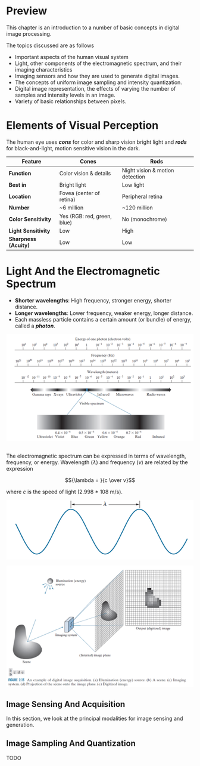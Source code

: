 # Preview
This chapter is an introduction to a number of basic concepts in digital image processing.

The topics discussed are as follows

* Important aspects of the human visual system
* Light, other components of the electromagnetic spectrum, and their imaging characteristics
* Imaging sensors and how they are used to generate digital images.
* The concepts of uniform image sampling and intensity quantization.
* Digital image representation, the effects of varying the number of samples and intensity levels in an image.
* Variety of basic relationships between pixels.

# Elements of Visual Perception
The human eye uses ***cons*** for color and sharp vision bright light and ***rods*** for black-and-light, motion sensitive vision in the dark.

| Feature                | Cones                       | Rods                            |
| ---------------------- | --------------------------- | ------------------------------- |
| **Function**           | Color vision & details      | Night vision & motion detection |
| **Best in**            | Bright light                | Low light                       |
| **Location**           | Fovea (center of retina)    | Peripheral retina               |
| **Number**             | ~6 million                  | ~120 million                    |
| **Color Sensitivity**  | Yes (RGB: red, green, blue) | No (monochrome)                 |
| **Light Sensitivity**  | Low                         | High                            |
| **Sharpness (Acuity)** | Low                         | Low                             |

# Light And the Electromagnetic Spectrum
 * **Shorter wavelengths**: High frequency, stronger energy, shorter distance.
* **Longer wavelengths**: Lower frequency, weaker energy, longer distance.
 * Each massless particle contains a certain amount (or bundle) of energy, called a ***photon***.

![alt text](image-7.png)

## 
The electromagnetic spectrum can be expressed in terms of wavelength, frequency, or energy. Wavelength ($\lambda$) and frequency ($v$) are related by the expression

$${\lambda = }{c \over v}$$

where $c$ is the speed of light (2.998 * 108 m/s).

![alt text](image-8.png)

![alt text](image-6.png)
## Image Sensing And Acquisition
In this section, we look at the principal modalities for image sensing and generation.
## Image Sampling And Quantization
TODO